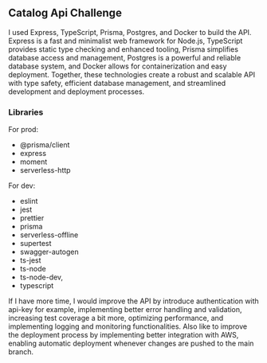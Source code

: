 ## Catalog Api Challenge

I used Express, TypeScript, Prisma, Postgres, and Docker to build the API. Express is a fast and minimalist web framework for Node.js, TypeScript provides static type checking and enhanced tooling, Prisma simplifies database access and management, Postgres is a powerful and reliable database system, and Docker allows for containerization and easy deployment. Together, these technologies create a robust and scalable API with type safety, efficient database management, and streamlined development and deployment processes.

### Libraries

For prod:

- @prisma/client
- express
- moment
- serverless-http

For dev:

- eslint
- jest
- prettier
- prisma
- serverless-offline
- supertest
- swagger-autogen
- ts-jest
- ts-node
- ts-node-dev,
- typescript

If I have more time, I would improve the API by introduce authentication with api-key for example, implementing better error handling and validation, increasing test coverage a bit more, optimizing performance, and implementing logging and monitoring functionalities. Also like to improve the deployment process by implementing better integration with AWS, enabling automatic deployment whenever changes are pushed to the main branch.